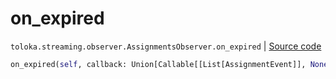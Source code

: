 # on_expired
`toloka.streaming.observer.AssignmentsObserver.on_expired` | [Source code](https://github.com/Toloka/toloka-kit/blob/v1.1.2/src/streaming/observer.py#L398)

```python
on_expired(self, callback: Union[Callable[[List[AssignmentEvent]], None], Callable[[List[AssignmentEvent]], Awaitable[None]]])
```

